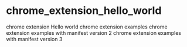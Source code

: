 # chrome_extension_hello_world
chrome extension Hello world
chrome extension examples
chrome extension examples with manifest version 2
chrome extension examples with manifest version 3


